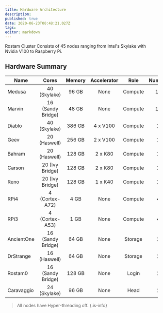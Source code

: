 ```yaml
---
title: Hardware Architecture
description: 
published: true
date: 2020-06-23T00:48:21.027Z
tags: 
editor: markdown
---
```


Rostam Cluster Consists of 45 nodes ranging from Intel's Skylake with Nvidia V100 to Raspberry Pi.

## Hardware Summary

|Name       |Cores              |Memory |Accelerator    |Role   |Number |
|-----------|:-----------------:|:-----:|:-------------:|:-----:|:-----:|
|Medusa     |40 (Skylake)       |96 GB  |None           |Compute|16     |
|Marvin     |16 (Sandy Bridge)  |48 GB  |None           |Compute|16     |
|Diablo     |40 (Skylake)       |386 GB |4 x V100       |Compute|1      |
|Geev       |20 (Haswell)       |256 GB |2 x V100       |Compute|1      |
|Bahram     |20 (Haswell)       |128 GB |2 x K80        |Compute|1      |
|Carson     |20 (Ivy Bridge)    |128 GB |2 x K80        |Compute|1      |
|Reno       |20 (Ivy Bridge)    |128 GB |1 x K40        |Compute|1      |
|RPi4       |4 (Cortex-A72)     |4 GB   |None           |Compute|4      |
|RPi3       |4 (Cortex-A53)     |1 GB   |None           |Compute|4      |
|AncientOne |16 (Sandy Bridge)  |64 GB  |None           |Storage|1      |
|DrStrange  |16 (Haswell)       |64 GB  |None           |Storage|1      |
|Rostam0    |16 (Sandy Bridge)  |128 GB |None           |Login  |1      |
|Caravaggio |24 (Skylake)       |96 GB  |None           |Head   |1      |

> All nodes have Hyper-threading off.
{.is-info}
